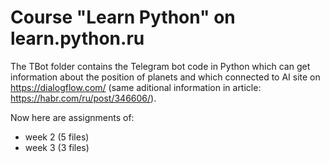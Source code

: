# Course "Learn Python" on learn.python.ru

The TBot folder contains the Telegram bot code in Python which can get information about the position of planets and which connected to AI site on https://dialogflow.com/ (same aditional information in article: https://habr.com/ru/post/346606/).

Now here are assignments of:
 - week 2 (5 files)
 - week 3 (3 files)


